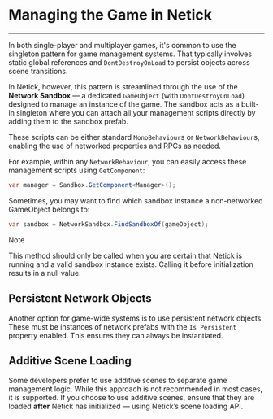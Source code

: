 # Managing the Game in Netick

---

In both single-player and multiplayer games, it's common to use the singleton pattern for game management systems. That typically involves static global references and `DontDestroyOnLoad` to persist objects across scene transitions.

In Netick, however, this pattern is streamlined through the use of the **Network Sandbox** — a dedicated `GameObject` (with `DontDestroyOnLoad`) designed to manage an instance of the game. The sandbox acts as a built-in singleton where you can attach all your management scripts directly by adding them to the sandbox prefab.

These scripts can be either standard `MonoBehaviour`s or `NetworkBehaviour`s, enabling the use of networked properties and RPCs as needed.

For example, within any `NetworkBehaviour`, you can easily access these management scripts using `GetComponent`:

```csharp
var manager = Sandbox.GetComponent<Manager>();
```

Sometimes, you may want to find which sandbox instance a non-networked GameObject belongs to:

```csharp
var sandbox = NetworkSandbox.FindSandboxOf(gameObject);
```

> [!Note]
> This method should only be called when you are certain that Netick is running and a valid sandbox instance exists. Calling it before initialization results in a null value.


## Persistent Network Objects

Another option for game-wide systems is to use persistent network objects. These must be instances of network prefabs with the `Is Persistent` property enabled. This ensures they can always be instantiated.

## Additive Scene Loading

Some developers prefer to use additive scenes to separate game management logic. While this approach is not recommended in most cases, it is supported. If you choose to use additive scenes, ensure that they are loaded **after** Netick has initialized — using Netick’s scene loading API.


